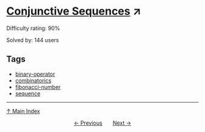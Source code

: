 # [Conjunctive Sequences](https://projecteuler.net/problem=774) ↗️

Difficulty rating: 90%

Solved by: 144 users
## Tags

- [binary-operator](../tags/binary-operator.md)
- [combinatorics](../tags/combinatorics.md)
- [fibonacci-number](../tags/fibonacci-number.md)
- [sequence](../tags/sequence.md)



---

[↑ Main Index](../README.md)


<div align=center><a href='773.md'>← Previous</a> &nbsp;&nbsp; &nbsp;&nbsp;  <a href='775.md'>Next →</a></div>

